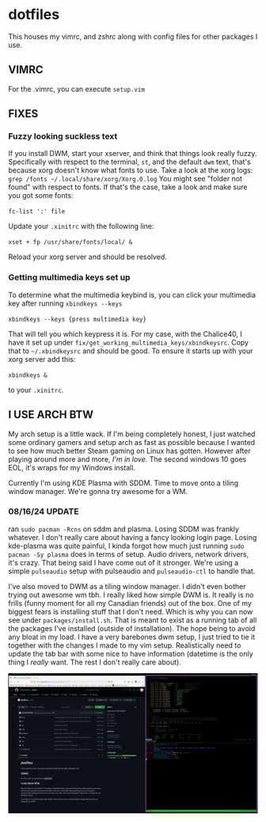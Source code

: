 # dotfiles

This houses my vimrc, and zshrc along with config files for other packages I use.

## VIMRC
For the .vimrc, you can execute `setup.vim`

## FIXES
### Fuzzy looking suckless text
If you install DWM, start your xserver, and think that things look really fuzzy. Specifically with respect to the terminal, `st`, and the default `dwm`
text, that's because xorg doesn't know what fonts to use. Take a look at the xorg logs:
` grep /fonts ~/.local/share/xorg/Xorg.0.log`
You might see "folder not found" with respect to fonts. If that's the case, take a look and make sure you got some fonts:

`fc-list ':' file`

Update your `.xinitrc` with the following line:

`xset + fp /usr/share/fonts/local/ &`

Reload your xorg server and should be resolved.

### Getting multimedia keys set up
To determine what the multimedia keybind is, you can click your multimedia key after running `xbindkeys --keys`

`xbindkeys --keys {press multimedia key}`

That will tell you which keypress it is. For my case, with the Chalice40, I have it set up under `fix/get_working_multimedia_keys/xbindkeysrc`.
Copy that to `~/.xbindkeysrc` and should be good. To ensure it starts up with your xorg server add this:

`xbindkeys &`

to your `.xinitrc`.

## I USE ARCH BTW

My arch setup is a little wack. If I'm being completely honest, I just watched
some ordinary gamers and setup arch as fast as possible because I wanted to see
how much better Steam gaming on Linux has gotten. However after playing around more and more,
*I'm in love*. The second windows 10 goes EOL, it's wraps for my Windows install.

Currently I'm using KDE Plasma with SDDM. Time to move onto a tiling window manager.
We're gonna try awesome for a WM.

### 08/16/24 UPDATE
ran `sudo pacman -Rcns` on sddm and plasma. Losing SDDM was frankly whatever. I don't really care about having a fancy looking login page.
Losing kde-plasma was quite painful, I kinda forgot how much just running `sudo pacman -Sy plasma` does in terms of setup. Audio drivers, network drivers,
it's crazy. That being said I have come out of it stronger. We're using a simple `pulseaudio` setup with pulseaudio and `pulseaudio-ctl` to handle that.

I've also moved to DWM as a tiling window manager. I didn't even bother trying out awesome wm tbh. I really liked how simple DWM is. 
It really is no frills (funny moment for all my Canadian friends) out of the box. One of my biggest fears is installing stuff that I don't need.
Which is why you can now see under `packages/install.sh`. That is meant to exist as a running tab of all the packages I've installed (outside of installation).
The hope being to avoid any bloat in my load. I have a very barebones dwm setup, I just tried to tie it together with the changes I made to my vim setup.
Realistically need to update the tab bar with some nice to have information (datetime is the only thing I *really* want. The rest I don't really care about).

![Picture attached.](./docs/dwm_preview_08_17_24.png)




